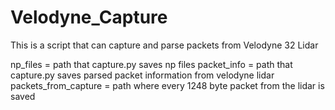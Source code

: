 # Velodyne_Capture
This is a script that can capture and parse packets from Velodyne 32 Lidar

np_files = path that capture.py saves np files
packet_info = path that capture.py saves parsed packet information from velodyne lidar
packets_from_capture = path where every 1248 byte packet from the lidar is saved
